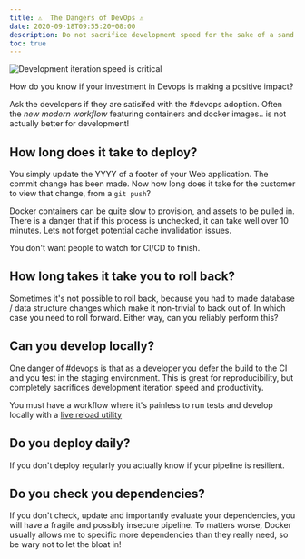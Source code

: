 ```yaml
---
title: ⚠️  The Dangers of DevOps ⚠️
date: 2020-09-18T09:55:20+08:00
description: Do not sacrifice development speed for the sake of a sand box
toc: true
---
```


<img src="https://s.natalian.org/2020-09-18/brad-neathery-nPy0X4xew60-unsplash.webp" alt="Development iteration speed is critical">

How do you know if your investment in Devops is making a positive impact?

Ask the developers if they are satisifed with the #devops adoption. Often the
_new modern workflow_ featuring containers and docker images.. is not actually
better for development!

## How long does it take to deploy?

You simply update the YYYY of a footer of your Web application.
The commit change has been made. Now how long does it take for the
customer to view that change, from a `git push`?

Docker containers can be quite slow to provision, and assets to be pulled in.
There is a danger that if this process is unchecked, it can take well over 10
minutes. Lets not forget potential cache invalidation issues.

You don't want people to watch for CI/CD to finish.

## How long takes it take you to roll back?

Sometimes it's not possible to roll back, because you had to made database /
data structure changes which make it non-trivial to back out of. In which case
you need to roll forward. Either way, can you reliably perform this?

## Can you develop locally?

One danger of #devops is that as a developer you defer the build to the CI and
you test in the staging environment. This is great for reproducibility, but
completely sacrifices development iteration speed and productivity.

You must have a workflow where it's painless to run tests and develop locally with a [live reload utility](https://github.com/codegangsta/gin)

## Do you deploy daily?

If you don't deploy regularly you actually know if your pipeline is resilient.

## Do you check you dependencies?

If you don't check, update and importantly evaluate your dependencies, you will
have a fragile and possibly insecure pipeline. To matters worse, Docker usually
allows me to specific more dependencies than they really need, so be wary not
to let the bloat in!
